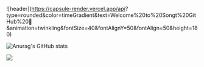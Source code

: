 ![header](https://capsule-render.vercel.app/api?
type=rounded&color=timeGradient&text=Welcome%20to%20Songt%20GitHub%20👋
&animation=twinkling&fontSize=40&fontAlignY=50&fontAlign=50&height=180)

![Anurag's GitHub stats](https://github-readme-stats.vercel.app/api?username=songt1107&show_icons=true&theme=radical)

<a href="https://velog.io/@songt/posts" target="_blank"><img src="https://img.shields.io/badge/#20C997?style=plastic&logo=velog&logoColor=#20C997"/></a>

<!--
**songt1107/songt1107** is a ✨ _special_ ✨ repository because its `README.md` (this file) appears on your GitHub profile.

Here are some ideas to get you started:

- 🔭 I’m currently working on ...
- 🌱 I’m currently learning ...
- 👯 I’m looking to collaborate on ...
- 🤔 I’m looking for help with ...
- 💬 Ask me about ...
- 📫 How to reach me: ...
- 😄 Pronouns: ...
- ⚡ Fun fact: ...
-->
